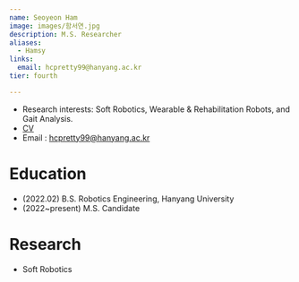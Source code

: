```yaml
---
name: Seoyeon Ham
image: images/함서연.jpg
description: M.S. Researcher
aliases:
  - Hamsy
links:
  email: hcpretty99@hanyang.ac.kr
tier: fourth

---
```

- Research interests: Soft Robotics, Wearable & Rehabilitation Robots, and Gait Analysis.  
- [CV](https://sites.google.com/hanyang.ac.kr/hamseoyeoncv/%ED%99%88)  
- Email : hcpretty99@hanyang.ac.kr

# Education
- (2022.02) B.S. Robotics Engineering, Hanyang University 
- (2022~present) M.S. Candidate

# Research
- Soft Robotics